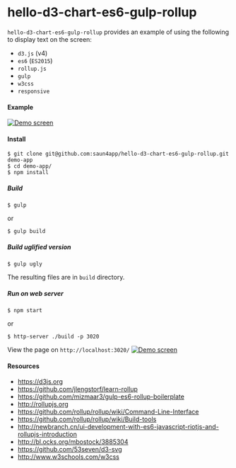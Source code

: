 # hello-d3-chart-es6-gulp-rollup

`hello-d3-chart-es6-gulp-rollup` provides an example of using the following to display text on the screen:
- `d3.js` (v4)
- `es6` (`ES2015`)
- `rollup.js`
- `gulp`
- `w3css`
- `responsive`

#### Example
<a href="https://saun4app.github.io/hello-d3-chart-es6-gulp-rollup" target="_blank">
    <img src="https://raw.github.com/saun4app/hello-d3-chart-es6-gulp-rollup/master/demo-screen.png"
         alt="Demo screen"/>
</a>

#### Install
```
$ git clone git@github.com:saun4app/hello-d3-chart-es6-gulp-rollup.git demo-app
$ cd demo-app/
$ npm install
```

##### Build
```
$ gulp
```
or
```
$ gulp build
```

##### Build uglified version
```
$ gulp ugly
```
The resulting files are in `build` directory.

##### Run on web server
```
$ npm start
```
or
```
$ http-server ./build -p 3020
```
View the page on `http://localhost:3020/`
<a href="https://saun4app.github.io/hello-d3-chart-rollup" target="_blank">
    <img src="https://raw.github.com/saun4app/hello-d3-chart-es6-gulp-rollup/master/demo-screen.png"
         alt="Demo screen"/>
</a>

#### Resources
- https://d3js.org
- https://github.com/jlengstorf/learn-rollup
- https://github.com/mizmaar3/gulp-es6-rollup-boilerplate
- http://rollupjs.org
- https://github.com/rollup/rollup/wiki/Command-Line-Interface
- https://github.com/rollup/rollup/wiki/Build-tools
- http://newbranch.cn/ui-development-with-es6-javascript-riotjs-and-rollupjs-introduction
- http://bl.ocks.org/mbostock/3885304
- https://github.com/53seven/d3-svg
- http://www.w3schools.com/w3css
